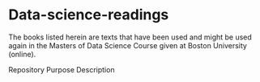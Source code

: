 # Data-science-readings
The books listed herein are texts that have been used and might be used again in the Masters of Data Science Course given at Boston University (online).

Repository			Purpose			Description

